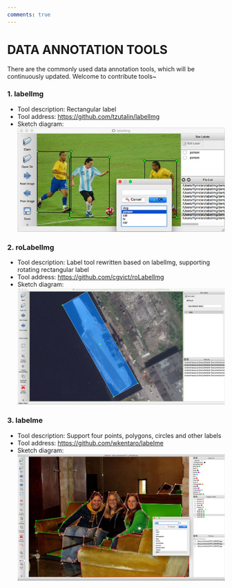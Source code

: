 ```yaml
---
comments: true
---
```


# DATA ANNOTATION TOOLS

There are the commonly used data annotation tools, which will be continuously updated. Welcome to contribute tools~

### 1. labelImg
- Tool description: Rectangular label
- Tool address:  https://github.com/tzutalin/labelImg
- Sketch diagram:
![labelimg](./images/labelimg.jpg)

### 2. roLabelImg
- Tool description: Label tool rewritten based on labelImg, supporting rotating rectangular label
- Tool address:   https://github.com/cgvict/roLabelImg
- Sketch diagram:
![roLabelImg](./images/roLabelImg.png)

### 3. labelme
- Tool description: Support four points, polygons, circles and other labels
- Tool address:   https://github.com/wkentaro/labelme
- Sketch diagram:
![labelme](./images/labelme.jpg)
